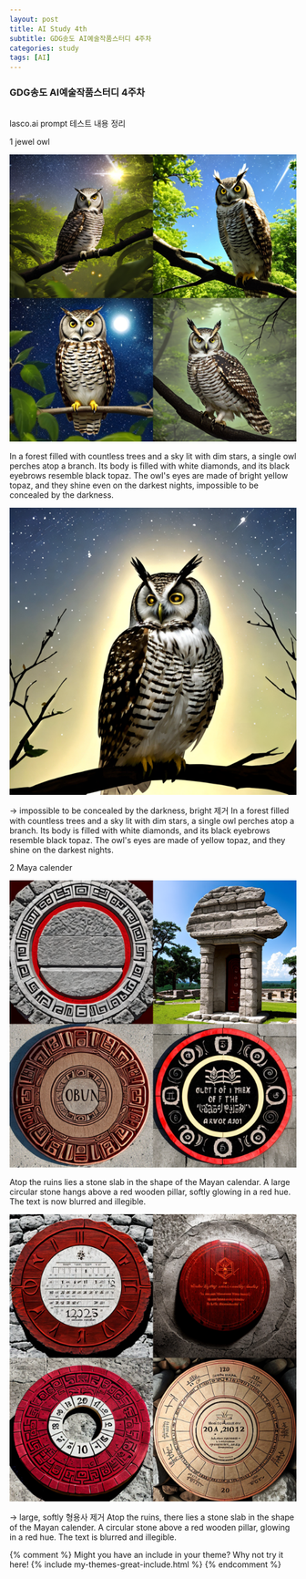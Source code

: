 ```yaml
---
layout: post
title: AI Study 4th
subtitle: GDG송도 AI예술작품스터디 4주차
categories: study
tags: [AI]
---
```


### GDG송도 AI예술작품스터디 4주차
<br>
lasco.ai prompt 테스트 내용 정리

1 jewel owl

![Owl](_posts/lasco/owl.png)

In a forest filled with countless trees and a sky lit with dim stars, a single owl perches atop a branch. Its body is filled with white diamonds, and its black eyebrows resemble black topaz. The owl's eyes are made of bright yellow topaz, and they shine even on the darkest nights, impossible to be concealed by the darkness.

![Owl](_posts/lasco/owl2.png)

→ impossible to be concealed by the darkness, bright 제거 
In a forest filled with countless trees and a sky lit with dim stars, a single owl perches atop a branch. Its body is filled with white diamonds, and its black eyebrows resemble black topaz. The owl's eyes are made of yellow topaz, and they shine on the darkest nights.

2 Maya calender

![Maya](_posts/lasco/maya.png)

Atop the ruins lies a stone slab in the shape of the Mayan calendar. A large circular stone hangs above a red wooden pillar, softly glowing in a red hue. The text is now blurred and illegible.

![Maya](_posts/lasco/maya2.png)

→  large, softly 형용사 제거
Atop the ruins, there lies a stone slab in the shape of the Mayan calender. A circular stone above a red wooden pillar, glowing in a red hue. The text is blurred and illegible. 




{% comment %}
Might you have an include in your theme? Why not try it here!
{% include my-themes-great-include.html %}
{% endcomment %}
